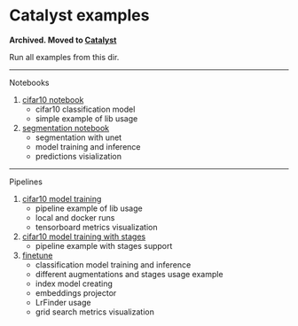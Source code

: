 # Catalyst examples

**Archived. Moved to [Catalyst](https://github.com/catalyst-team/catalyst)**

Run all examples from this dir.

---

Notebooks

1. [cifar10 notebook](https://github.com/Scitator/catalyst-examples/blob/master/notebook-example.ipynb)
    - cifar10 classification model
    - simple example of lib usage
2. [segmentation notebook](https://github.com/Scitator/catalyst-examples/blob/master/segmentation-example.ipynb)
    - segmentation with unet
    - model training and inference
    - predictions visialization

---

Pipelines
1. [cifar10 model training](https://github.com/Scitator/catalyst-examples/tree/master/cifar_simple)
    - pipeline example of lib usage
    - local and docker runs
    - tensorboard metrics visualization
2. [cifar10 model training with stages](https://github.com/Scitator/catalyst-examples/tree/master/cifar_stages)
    - pipeline example with stages support
3. [finetune](https://github.com/Scitator/catalyst-examples/tree/master/finetune)
    - classification model training and inference
    - different augmentations and stages usage example
    - index model creating
    - embeddings projector
    - LrFinder usage
    - grid search metrics visualization

